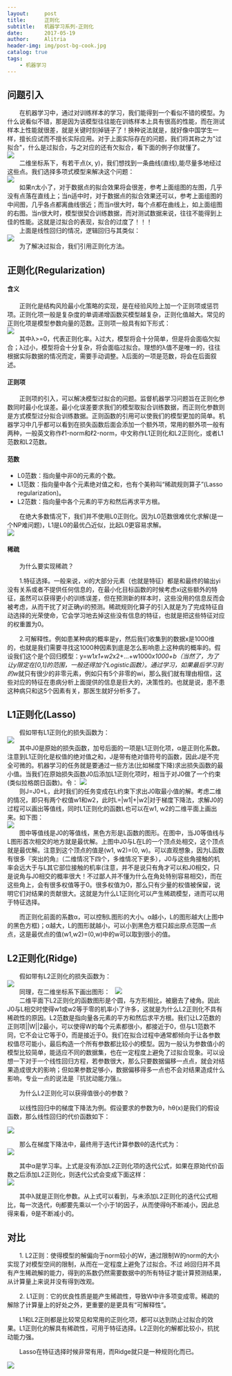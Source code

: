 ```yaml
---
layout:		post
title:      正则化
subtitle:   机器学习系列-正则化
date:       2017-05-19
author:     Alitria
header-img: img/post-bg-cook.jpg
catalog: true
tags:
    - 机器学习
---
```


## 问题引入

&emsp;&emsp;在机器学习中，通过对训练样本的学习，我们能得到一个看似不错的模型。为什么说看似不错，那是因为该模型往往能在训练样本上具有很高的性能，而在测试样本上性能就很差，就是关键时刻掉链子了！换种说法就是，就好像中国学生一样，擅长应试而不擅长实际应用。对于上面实际存在的问题，我们将其称之为"过拟合"，什么是过拟合，与之对应的还有欠拟合，看下面的例子你就懂了。  
![](http://ww1.sinaimg.cn/large/005L0VzSgy1frgh8nye3hj30t8099gnn.jpg)  
&emsp;&emsp;二维坐标系下，有若干点(x, y)，我们想找到一条曲线(直线),能尽量多地经过这些点。我们选择多项式模型来解决这个问题：  
![](http://ww1.sinaimg.cn/large/005L0VzSgy1frghgilmqjj31120ku0tu.jpg)  
&emsp;&emsp;如果n太小了，对于数据点的拟合效果将会很差，参考上面组图的左图，几乎没有点落在直线上；当n适中时，对于数据点的拟合效果还可以，参考上面组图的中间图，几乎各点都离曲线很近；而当n很大时，每个点都在曲线上，如上面组图的右图。当n很大时，模型很契合训练数据，而对测试数据来说，往往不能得到上佳的性能。这就是过拟合的表现，拟合的过度了！！！  
&emsp;&emsp;上面是线性回归的情况，逻辑回归与其类似：  
![](http://ww1.sinaimg.cn/large/005L0VzSgy1frglnvkbxij30pu0cagq3.jpg)  
&emsp;&emsp;为了解决过拟合，我们引用正则化方法。

## 正则化(Regularization)  

#### 含义
&emsp;&emsp;正则化是结构风险最小化策略的实现，是在经验风险上加一个正则项或惩罚项。正则化项一般是复杂度的单调递增函数买模型越复杂，正则化值越大。常见的正则化项是模型参数向量的范数。正则项一般具有如下形式：  
![](http://ww1.sinaimg.cn/large/005L0VzSgy1frgm2ycwffj31120kumyi.jpg)  
&emsp;&emsp;其中λ>=0，代表正则化率。λ过大，模型将会十分简单，但是将会面临欠拟合；λ过小，模型将会十分复杂，将会面临过拟合。理想的λ值不是唯一的，往往根据实际数据的情况而定，需要手动调整。λ后面的一项是范数，将会在后面叙述。

#### 正则项  
&emsp;&emsp;正则项的引入，可以解决模型过拟合的问题。监督机器学习问题旨在正则化参数同时最小化误差。最小化误差要求我们的模型取拟合训练数据，而正则化参数则是方式模型过分拟合训练数据。正则函数的引用可以使我们的模型更加的简单。机器学习中几乎都可以看到在损失函数后面会添加一个额外项，常用的额外项一般有两种，一般英文称作ℓ1-norm和ℓ2-norm，中文称作L1正则化和L2正则化，或者L1范数和L2范数。  

#### 范数  
- L0范数：指向量中非0的元素的个数。
- L1范数：指向量中各个元素绝对值之和，也有个美称叫“稀疏规则算子”(Lasso regularization)。
- L2范数：指向量中各个元素的平方和然后再求平方根。  

&emsp;&emsp;在绝大多数情况下，我们并不使用L0正则化。因为L0范数很难优化求解(是一个NP难问题)，L1是L0的最优凸近似，比起L0更容易求解。  
![](http://ww1.sinaimg.cn/large/005L0VzSgy1frgmmyihd7j30tx05bwfx.jpg)  

#### 稀疏  
&emsp;&emsp;为什么要实现稀疏？  

&emsp;&emsp;1.特征选择。一般来说，xi的大部分元素（也就是特征）都是和最终的输出yi没有关系或者不提供任何信息的，在最小化目标函数的时候考虑xi这些额外的特征，虽然可以获得更小的训练误差，但在预测新的样本时，这些没用的信息反而会被考虑，从而干扰了对正确yi的预测。稀疏规则化算子的引入就是为了完成特征自动选择的光荣使命，它会学习地去掉这些没有信息的特征，也就是把这些特征对应的权重置为0。  

&emsp;&emsp;2.可解释性。例如患某种病的概率是y，然后我们收集到的数据x是1000维的，也就是我们需要寻找这1000种因素到底是怎么影响患上这种病的概率的。假设我们这个是个回归模型：y=w1*x1+w2*x2+…+w1000*x1000+b（当然了，为了让y限定在[0,1]的范围，一般还得加个Logistic函数）。通过学习，如果最后学习到的w*就只有很少的非零元素，例如只有5个非零的wi，那么我们就有理由相信，这些对应的特征在患病分析上面提供的信息是巨大的，决策性的。也就是说，患不患这种病只和这5个因素有关，那医生就好分析多了。  

## L1正则化(Lasso)

&emsp;&emsp;假如带有L1正则化的损失函数为：  
![](http://ww1.sinaimg.cn/large/005L0VzSgy1frgn0xu3wej30ai02fdfn.jpg)  
&emsp;&emsp;其中J0是原始的损失函数，加号后面的一项是L1正则化项，α是正则化系数。注意到L1正则化是权值的绝对值之和，J是带有绝对值符号的函数，因此J是不完全可微的。机器学习的任务就是要通过一些方法(比如梯度下降)求出损失函数的最小值。当我们在原始损失函数J0后添加L1正则化项时，相当于对J0做了一个约束(类似拉格朗日函数)。令： 
![](http://ww1.sinaimg.cn/large/005L0VzSgy1frgn2w7yfkj304b011dfm.jpg)  
&emsp;&emsp;则J=J0+L，此时我们的任务变成在L约束下求出J0取最小值的解。考虑二维的情况，即只有两个权值w1和w2，此时L=|w1|+|w2|对于梯度下降法，求解J0的过程可以画出等值线，同时L1正则化的函数L也可以在w1, w2的二维平面上画出来。如下图：  
![](http://ww1.sinaimg.cn/large/005L0VzSgy1frgn4g349vj30d90cqjtd.jpg)  
&emsp;&emsp;图中等值线是J0的等值线，黑色方形是L函数的图形。在图中，当J0等值线与L图形首次相交的地方就是最优解。上图中J0与L在L的一个顶点处相交，这个顶点就是最优解。注意到这个顶点的值是(w1, w2)=(0, w)。可以直观想象，因为L函数有很多『突出的角』（二维情况下四个，多维情况下更多），J0与这些角接触的机率会远大于与L其它部位接触的机率(注意，并不是说只有角才可以和J0相交，只是说角与J0相交的概率很大！不过鄙人并不懂为什么在角处特别容易相交)，而在这些角上，会有很多权值等于0。很多权值为0，那么只有少量的权值被保留，说明它们对结果的贡献很大。这就是为什么L1正则化可以产生稀疏模型，进而可以用于特征选择。  

&emsp;&emsp;而正则化前面的系数α，可以控制L图形的大小。α越小，L的图形越大(上图中的黑色方框)；α越大，L的图形就越小，可以小到黑色方框只超出原点范围一点点，这是最优点的值(w1,w2)=(0,w)中的w可以取到很小的值。  

## L2正则化(Ridge)

&emsp;&emsp;假如带有L2正则化的损失函数为：  
![](http://ww1.sinaimg.cn/large/005L0VzSgy1frgncovicbj30er02oq2r.jpg)  
&emsp;&emsp;同理，在二维坐标系下画出图形：  
![](http://ww1.sinaimg.cn/large/005L0VzSgy1frgne6k4dfj30da0c776b.jpg)  
&emsp;&emsp;二维平面下L2正则化的函数图形是个圆，与方形相比，被磨去了棱角。因此J0与L相交时使得w1或w2等于零的机率小了许多，这就是为什么L2正则化不具有稀疏性的原因。L2范数是指向量各元素的平方和然后求平方根。我们让L2范数的正则项||W||2最小，可以使得W的每个元素都很小，都接近于0，但与L1范数不同，它不会让它等于0，而是接近于0。我们在拟合过程中通常都倾向于让各参数权值尽可能小，最后构造一个所有参数都比较小的模型。因为一般认为参数值小的模型比较简单，能适应不同的数据集，也在一定程度上避免了过拟合现象。可以设想一下对于一个线性回归方程，若参数很大，那么只要数据偏移一点点，就会对结果造成很大的影响；但如果参数足够小，数据偏移得多一点也不会对结果造成什么影响，专业一点的说法是『抗扰动能力强』。  

&emsp;&emsp;为什么L2正则化可以获得值很小的参数？  

&emsp;&emsp;以线性回归中的梯度下降法为例。假设要求的参数为θ，hθ(x)是我们的假设函数，那么线性回归的代价函数如下：  

![](http://ww1.sinaimg.cn/large/005L0VzSgy1frgnsn0hw4j30ak02yt8n.jpg)  

&emsp;&emsp;那么在梯度下降法中，最终用于迭代计算参数θ的迭代式为：  
![](http://ww1.sinaimg.cn/large/005L0VzSgy1frgnth163kj30br02kt8o.jpg)  

&emsp;&emsp;其中α是学习率。上式是没有添加L2正则化项的迭代公式，如果在原始代价函数之后添加L2正则化，则迭代公式会变成下面这样：  
![](http://ww1.sinaimg.cn/large/005L0VzSgy1frgnu9cjhqj30fu02r74a.jpg)  

&emsp;&emsp;其中λ就是正则化参数。从上式可以看到，与未添加L2正则化的迭代公式相比，每一次迭代，θj都要先乘以一个小于1的因子，从而使得θj不断减小，因此总得来看，θ是不断减小的。  


## 对比  

&emsp;&emsp;1. L2正则：使得模型的解偏向于norm较小的W，通过限制W的norm的大小实现了对模型空间的限制，从而在一定程度上避免了过拟合。不过 岭回归并不具有产生稀疏解的能力，得到的系数仍然需要数据中的所有特征才能计算预测结果，从计算量上来说并没有得到改观。  

&emsp;&emsp;2. L1正则：它的优良性质是能产生稀疏性，导致W中许多项变成零。稀疏的解除了计算量上的好处之外，更重要的是更具有“可解释性”。  

&emsp;&emsp;L1和L2正则都是比较常见和常用的正则化项，都可以达到防止过拟合的效果。L1正则化的解具有稀疏性，可用于特征选择。L2正则化的解都比较小，抗扰动能力强。

&emsp;&emsp;Lasso在特征选择时候非常有用，而Ridge就只是一种规则化而已。

![](http://ww1.sinaimg.cn/large/005L0VzSgy1frgo821ddfj31400p0tgg.jpg)
